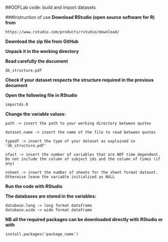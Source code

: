 ##ODFLab code: build and import datasets

###Instruction of use
**Download RStudio (open source software for R) from**
```
https://www.rstudio.com/products/rstudio/download/
```

**Download the zip file from GitHub**

**Unpack it in the working directory**

**Read carefully the document**
```
db_structure.pdf
```

**Check if your dataset respects the structure required in the previous document**

**Open the following file in RStudio**
```
importds.R
```

**Change the variable values:**
```
path -> insert the path to your working directory between quotes

dataset.name -> insert the name of the file to read between quotes

typedf -> insert the type of your dataset as explained in 'db_structure.pdf'

nfact -> insert the number of variables that are NOT time dependent. Do not include the column of subject ids and the column of times (if any)

nsheet -> insert the number of sheets for the sheet format dataset. Otherwise leave the variable initialized as NULL
```

**Run the code with RStudio** 

**The databases are stored in the variables:**
```
database.long -> long format dataframe
database.wide -> wide format dataframe 
```

**NB all the required packages can be downloaded directly with RStudio or with**
```
install.packages('package_name')
```
